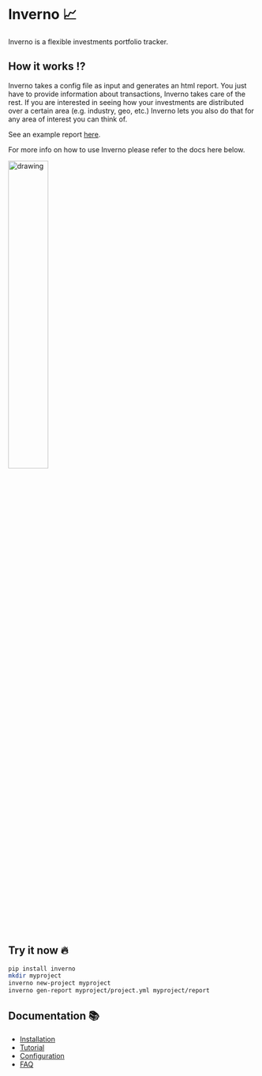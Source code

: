 # Inverno 📈

Inverno is a flexible investments portfolio tracker.


## How it works ⁉️

Inverno takes a config file as input and generates an html report. You just have to provide information about transactions, Inverno takes care of the rest.
If you are interested in seeing how your investments are distributed over a certain area (e.g. industry, geo, etc.) Inverno lets you also do that for any area of interest you can think of.

See an example report [here](https://ret2libc.com/static/inverno_report/).

For more info on how to use Inverno please refer to the docs here below.

<img src="https://user-images.githubusercontent.com/10875013/124403088-68b62880-dd2c-11eb-8332-7dfd50c710ba.png" alt="drawing" width="40%"/>

## Try it now 🔥

```sh
pip install inverno
mkdir myproject
inverno new-project myproject
inverno gen-report myproject/project.yml myproject/report
```

## Documentation 📚

- [Installation](https://github.com/werew/inverno/blob/main/docs/installation.md#installation-)
- [Tutorial](https://github.com/werew/inverno/blob/main/docs/tutorial.md#tutorial-)
- [Configuration](https://github.com/werew/inverno/blob/main/docs/tutorial.md#tutorial-)
- [FAQ](https://github.com/werew/inverno/blob/main/docs/faq.md#frequently-asked-questions-%EF%B8%8F)
